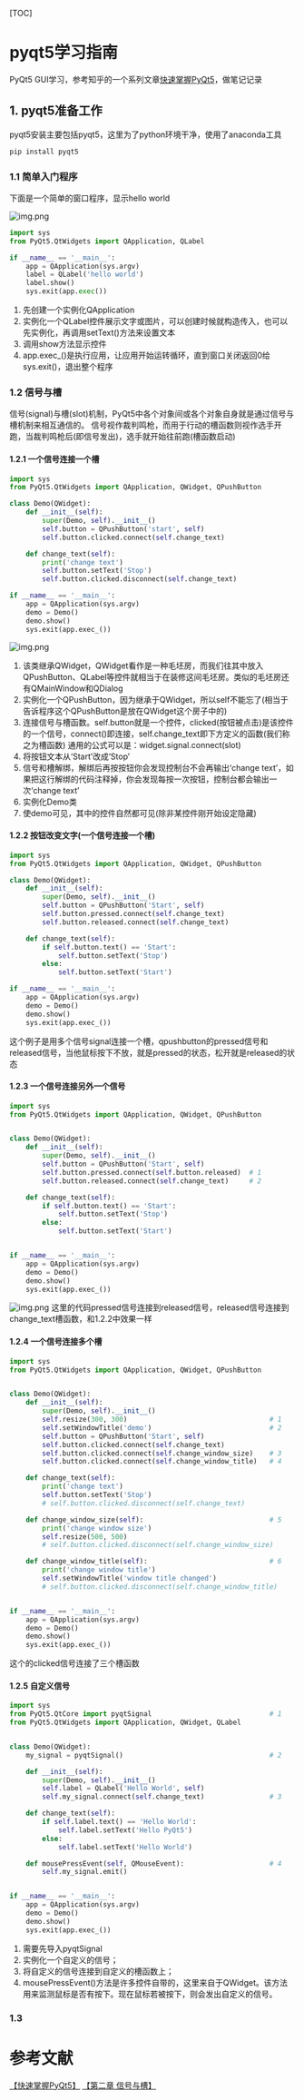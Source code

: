 [TOC]
# pyqt5学习指南
PyQt5 GUI学习，参考知乎的一个系列文章[快速掌握PyQt5](https://zhuanlan.zhihu.com/p/75673557)，做笔记记录
## 1. pyqt5准备工作
pyqt5安装主要包括pyqt5，这里为了python环境干净，使用了anaconda工具
```python
pip install pyqt5
```
### 1.1 简单入门程序
下面是一个简单的窗口程序，显示hello world

![img.png](imgs/img_1.png)
```python
import sys
from PyQt5.QtWidgets import QApplication, QLabel

if __name__ == '__main__':
    app = QApplication(sys.argv)
    label = QLabel('hello world')
    label.show()
    sys.exit(app.exec())
```
1. 先创建一个实例化QApplication
2. 实例化一个QLabel控件展示文字或图片，可以创建时候就构造传入，也可以先实例化，再调用setText()方法来设置文本
3. 调用show方法显示控件
4. app.exec_()是执行应用，让应用开始运转循环，直到窗口关闭返回0给sys.exit()，退出整个程序
### 1.2 信号与槽
信号(signal)与槽(slot)机制，PyQt5中各个对象间或各个对象自身就是通过信号与槽机制来相互通信的。
信号视作裁判鸣枪，而用于行动的槽函数则视作选手开跑，当裁判鸣枪后(即信号发出)，选手就开始往前跑(槽函数启动)
#### 1.2.1 一个信号连接一个槽
```python
import sys
from PyQt5.QtWidgets import QApplication, QWidget, QPushButton

class Demo(QWidget):
    def __init__(self):
        super(Demo, self).__init__()
        self.button = QPushButton('start', self)
        self.button.clicked.connect(self.change_text)

    def change_text(self):
        print('change text')
        self.button.setText('Stop')
        self.button.clicked.disconnect(self.change_text)

if __name__ == '__main__':
    app = QApplication(sys.argv)
    demo = Demo()
    demo.show()
    sys.exit(app.exec_())
```
![img.png](imgs/img_2.png)
1. 该类继承QWidget，QWidget看作是一种毛坯房，而我们往其中放入QPushButton、QLabel等控件就相当于在装修这间毛坯房。类似的毛坯房还有QMainWindow和QDialog
2. 实例化一个QPushButton，因为继承于QWidget，所以self不能忘了(相当于告诉程序这个QPushButton是放在QWidget这个房子中的)
3. 连接信号与槽函数。self.button就是一个控件，clicked(按钮被点击)是该控件的一个信号，connect()即连接，self.change_text即下方定义的函数(我们称之为槽函数) 
   通用的公式可以是：widget.signal.connect(slot)
4. 将按钮文本从‘Start’改成‘Stop’
5. 信号和槽解绑，解绑后再按按钮你会发现控制台不会再输出‘change text’，如果把这行解绑的代码注释掉，你会发现每按一次按钮，控制台都会输出一次‘change text’
6. 实例化Demo类
7. 使demo可见，其中的控件自然都可见(除非某控件刚开始设定隐藏)

#### 1.2.2 按钮改变文字(一个信号连接一个槽)
```python
import sys
from PyQt5.QtWidgets import QApplication, QWidget, QPushButton

class Demo(QWidget):
    def __init__(self):
        super(Demo, self).__init__()
        self.button = QPushButton('Start', self)
        self.button.pressed.connect(self.change_text)
        self.button.released.connect(self.change_text)

    def change_text(self):
        if self.button.text() == 'Start':
            self.button.setText('Stop')
        else:
            self.button.setText('Start')

if __name__ == '__main__':
    app = QApplication(sys.argv)
    demo = Demo()
    demo.show()
    sys.exit(app.exec_())

```
这个例子是用多个信号signal连接一个槽，qpushbutton的pressed信号和released信号，当他鼠标按下不放，就是pressed的状态，松开就是released的状态
#### 1.2.3 一个信号连接另外一个信号
```python
import sys
from PyQt5.QtWidgets import QApplication, QWidget, QPushButton


class Demo(QWidget):
    def __init__(self):
        super(Demo, self).__init__()
        self.button = QPushButton('Start', self)
        self.button.pressed.connect(self.button.released)  # 1
        self.button.released.connect(self.change_text)     # 2

    def change_text(self):
        if self.button.text() == 'Start':
            self.button.setText('Stop')
        else:
            self.button.setText('Start')


if __name__ == '__main__':
    app = QApplication(sys.argv)
    demo = Demo()
    demo.show()
    sys.exit(app.exec_())
```
![img.png](imgs/img_3.png)
这里的代码pressed信号连接到released信号，released信号连接到change_text槽函数，和1.2.2中效果一样

#### 1.2.4 一个信号连接多个槽
```python
import sys
from PyQt5.QtWidgets import QApplication, QWidget, QPushButton


class Demo(QWidget):
    def __init__(self):
        super(Demo, self).__init__()
        self.resize(300, 300)                                   # 1
        self.setWindowTitle('demo')                             # 2
        self.button = QPushButton('Start', self)
        self.button.clicked.connect(self.change_text)
        self.button.clicked.connect(self.change_window_size)    # 3
        self.button.clicked.connect(self.change_window_title)   # 4

    def change_text(self):
        print('change text')
        self.button.setText('Stop')
        # self.button.clicked.disconnect(self.change_text)

    def change_window_size(self):                               # 5
        print('change window size')
        self.resize(500, 500)
        # self.button.clicked.disconnect(self.change_window_size)

    def change_window_title(self):                              # 6
        print('change window title')
        self.setWindowTitle('window title changed')
        # self.button.clicked.disconnect(self.change_window_title)


if __name__ == '__main__':
    app = QApplication(sys.argv)
    demo = Demo()
    demo.show()
    sys.exit(app.exec_())
```
这个的clicked信号连接了三个槽函数
#### 1.2.5 自定义信号
```python
import sys
from PyQt5.QtCore import pyqtSignal                             # 1
from PyQt5.QtWidgets import QApplication, QWidget, QLabel


class Demo(QWidget):
    my_signal = pyqtSignal()                                    # 2

    def __init__(self):
        super(Demo, self).__init__()
        self.label = QLabel('Hello World', self)
        self.my_signal.connect(self.change_text)                # 3

    def change_text(self):
        if self.label.text() == 'Hello World':
            self.label.setText('Hello PyQt5')
        else:
            self.label.setText('Hello World')

    def mousePressEvent(self, QMouseEvent):                     # 4
        self.my_signal.emit()                                   


if __name__ == '__main__':
    app = QApplication(sys.argv)
    demo = Demo()
    demo.show()
    sys.exit(app.exec_())
```
1. 需要先导入pyqtSignal
2. 实例化一个自定义的信号；
3. 将自定义的信号连接到自定义的槽函数上；
4. mousePressEvent()方法是许多控件自带的，这里来自于QWidget。该方法用来监测鼠标是否有按下。现在鼠标若被按下，则会发出自定义的信号。

### 1.3 
# 参考文献
[【快速掌握PyQt5】](https://zhuanlan.zhihu.com/p/75673557)
[【第二章 信号与槽】](https://zhuanlan.zhihu.com/p/75520089)